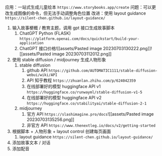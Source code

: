 应用：一站式生成儿童绘本
`https://www.storybooks.app/create`
问题：可以更改生成图像的命令，但无法手动调整角色位置
改进：使用 layout guidance
`https://silent-chen.github.io/layout-guidance/`

1. 输入故事梗概 / 教育主题，调用 gpt 接口生成故事脚本
	1. ChatGPT Python (FLASK) `https://platform.openai.com/docs/quickstart/build-your-application`
	2. ChatGPT 接口价格![[assets/Pasted image 20230703130222.png]]![[assets/Pasted image 20230703112012.png]]
2. 使用 stable diffusion / midjourney 生成人物形象
	1. stable diffusion
		1. github API  `https://github.com/AUTOMATIC1111/stable-diffusion-webui/wiki/API`
		2. API 知乎教程 `https://zhuanlan.zhihu.com/p/624042359`
		3. 在线部署好的模型 huggingface API v1 `https://huggingface.co/runwayml/stable-diffusion-v1-5`
		4. 在线部署好的模型 huggingface API v2 `https://huggingface.co/stabilityai/stable-diffusion-2-1`
	2. midjourney
		1. 官方 API `https://slashimagine.pro/docs`![[assets/Pasted image 20230703135256.png]]
		2. 非官方 API `https://www.thenextleg.io/docs/v2/getting-started`
3. 根据脚本 + 人物形象 +  layout control 创建每页画面
	1. layout guidance `https://silent-chen.github.io/layout-guidance/`
4. 添加故事文本 / 对话
5. 添加配音

